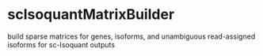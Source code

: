 # scIsoquantMatrixBuilder
build sparse matrices for genes, isoforms, and unambiguous read-assigned isoforms for sc-Isoquant outputs
